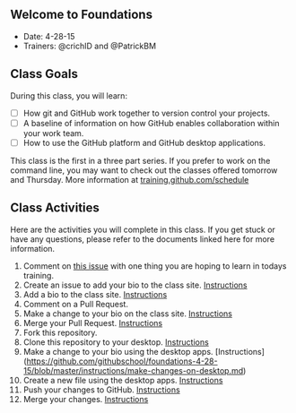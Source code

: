 ## Welcome to Foundations

- Date: 4-28-15
- Trainers: @crichID and @PatrickBM

## Class Goals

During this class, you will learn:
- [ ] How git and GitHub work together to version control your projects.
- [ ] A baseline of information on how GitHub enables collaboration within your work team.
- [ ] How to use the GitHub platform and GitHub desktop applications.

This class is the first in a three part series. If you prefer to work on the command line, you may want to check out the classes offered tomorrow and Thursday. More information at [training.github.com/schedule](https://training.github.com/schedule/)

## Class Activities

Here are the activities you will complete in this class. If you get stuck or have any questions, please refer to the documents linked here for more information.

1. Comment on [this issue](https://github.com/githubschool/foundations-4-28-15/issues/3) with one thing you are hoping to learn in todays training.
2. Create an issue to add your bio to the class site. [Instructions](https://github.com/githubschool/foundations-4-28-15/blob/master/instructions/create-issue.md)
3. Add a bio to the class site. [Instructions](https://github.com/githubschool/foundations-4-28-15/blob/master/instructions/add-file-on-github.md)
4. Comment on a Pull Request.
5. Make a change to your bio on the class site. [Instructions](https://github.com/githubschool/foundations-4-28-15/blob/master/instructions/changing-files-on-GitHub.md)
6. Merge your Pull Request. [Instructions](https://github.com/githubschool/foundations-4-28-15/blob/master/instructions/merge-your-pull-request.md)
7. Fork this repository.
8. Clone this repository to your desktop.  [Instructions](https://github.com/githubschool/foundations-4-28-15/blob/master/instructions/clone-a-repo.md)
9. Make a change to your bio using the desktop apps. [Instructions] (https://github.com/githubschool/foundations-4-28-15/blob/master/instructions/make-changes-on-desktop.md)
10. Create a new file using the desktop apps. [Instructions](https://github.com/githubschool/foundations-4-28-15/blob/master/instructions/new-file-on-desktop.md)
11. Push your changes to GitHub. [Instructions](https://github.com/githubschool/foundations-4-28-15/blob/master/instructions/push-changes-desktop.md)
12. Merge your changes. [Instructions](https://github.com/githubschool/foundations-4-28-15/blob/master/instructions/merge-your-pull-request.md)

